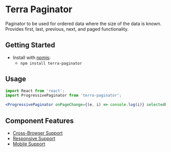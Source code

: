 # Terra Paginator

Paginator to be used for ordered data where the size of the data is known. Provides first, last, previous, next, and paged functionality.

## Getting Started

- Install with [npmjs](https://www.npmjs.com):
  - `npm install terra-paginator`

## Usage

```jsx
import React from 'react';
import ProgressivePaginator from 'terra-paginator';

<ProgressivePaginator onPageChange={(e, i) => console.log(i)} selectedPage={1} totalCount={2234} itemCountPerPage={20} />
```

## Component Features

* [Cross-Browser Support](https://github.com/cerner/terra-core/wiki/Component-Features#cross-browser-support)
* [Responsive Support](https://github.com/cerner/terra-core/wiki/Component-Features#responsive-support)
* [Mobile Support](https://github.com/cerner/terra-core/wiki/Component-Features#mobile-support)
